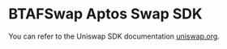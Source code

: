 # BTAFSwap Aptos Swap SDK

You can refer to the Uniswap SDK documentation [uniswap.org](https://docs.uniswap.org/sdk/2.0.0/).
